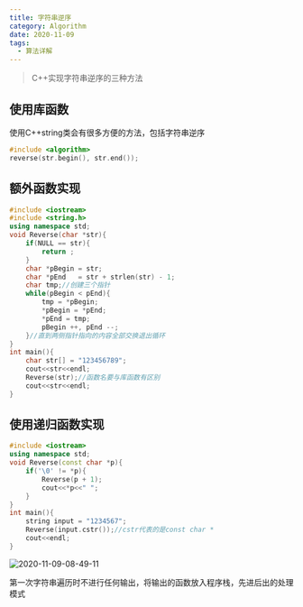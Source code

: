 ```yaml
---
title: 字符串逆序
category: Algorithm
date: 2020-11-09
tags:
  - 算法详解
---
```


> C++实现字符串逆序的三种方法

<!-- more -->

## 使用库函数

使用C++string类会有很多方便的方法，包括字符串逆序

```cpp
#include <algorithm>
reverse(str.begin(), str.end());
```
## 额外函数实现

```cpp
#include <iostream>
#include <string.h>
using namespace std;
void Reverse(char *str){
	if(NULL == str){
		return ;
	}
	char *pBegin = str;
	char *pEnd   = str + strlen(str) - 1;
 	char tmp;//创建三个指针
	while(pBegin < pEnd){
		tmp = *pBegin;
		*pBegin = *pEnd;
		*pEnd = tmp;
		pBegin ++, pEnd --;
	}//直到两侧指针指向的内容全部交换退出循环
}
int main(){
	char str[] = "123456789";
	cout<<str<<endl;
	Reverse(str);//函数名要与库函数有区别
	cout<<str<<endl;
}
```

## 使用递归函数实现

```cpp
#include <iostream>
using namespace std; 
void Reverse(const char *p){
    if('\0' != *p){
        Reverse(p + 1);
        cout<<*p<<" ";
    }
}
int main(){
    string input = "1234567";
    Reverse(input.cstr());//cstr代表的是const char *
    cout<<endl;
}
```
![2020-11-09-08-49-11](https://raw.githubusercontent.com/fengwei2002/Pictures_02/master/img/2020-11-09-08-49-11.png)

第一次字符串遍历时不进行任何输出，将输出的函数放入程序栈，先进后出的处理模式
